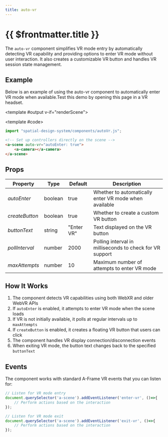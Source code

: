 ```yaml
---
title: auto-vr
---
```


<script setup lang="ts">
import { ref, onMounted } from "vue";
import ComponentExample from "../vue/ComponentExample.vue";

const renderScene = ref(false);

onMounted(async () => {
  try {
    // await import("spatial-design-system/components/autoVr.js");
    renderScene.value = true;
  } catch (e) {
    console.error(e);
  }
});
</script>

# {{ $frontmatter.title }}

The `auto-vr` component simplifies VR mode entry by automatically detecting VR capability and providing options to enter VR mode without user interaction. It also creates a customizable VR button and handles VR session state management.

## Example

Below is an example of using the auto-vr component to automatically enter VR mode when available.Test this demo by opening this page in a VR headset.

<ComponentExample :fixed="true">

<template #output v-if="renderScene">
  <a-scene auto-vr="autoEnter: true; createButton: true; buttonText: Enter VR">
  </a-scene>
</template>

<template #code>

```js
import "spatial-design-system/components/autoVr.js";
```
```html
<!-- Set up controllers directly on the scene -->
<a-scene auto-vr="autoEnter: true">
    <a-camera></a-camera>
</a-scene>

```

</template>

</ComponentExample>

## Props

| Property      | Type    | Default    | Description                                                 |
|---------------|---------|------------|-------------------------------------------------------------|
| _autoEnter_   | boolean | true       | Whether to automatically enter VR mode when available       |
| _createButton_| boolean | true       | Whether to create a custom VR button                        |
| _buttonText_  | string  | "Enter VR" | Text displayed on the VR button                             |
| _pollInterval_| number  | 2000       | Polling interval in milliseconds to check for VR support    |
| _maxAttempts_ | number  | 10         | Maximum number of attempts to enter VR mode                 |

## How It Works

1. The component detects VR capabilities using both WebXR and older WebVR APIs
2. If `autoEnter` is enabled, it attempts to enter VR mode when the scene loads
3. If VR is not initially available, it polls at regular intervals up to `maxAttempts`
4. If `createButton` is enabled, it creates a floating VR button that users can click
5. The component handles VR display connection/disconnection events
6. When exiting VR mode, the button text changes back to the specified `buttonText`

## Events

The component works with standard A-Frame VR events that you can listen for:

```javascript
// Listen for VR mode entry
document.querySelector('a-scene').addEventListener('enter-vr', ()=>{
    // Perform actions based on the interaction
});

// Listen for VR mode exit
document.querySelector('a-scene').addEventListener('exit-vr', ()=>{
    // Perform actions based on the interaction
});
```
